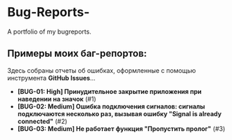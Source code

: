 # Bug-Reports-
A portfolio of my bugreports. 

## Примеры моих баг-репортов:
Здесь собраны отчеты об ошибках, оформленные с помощью инструмента **GitHub Issues**...

*   **[BUG-01: High] Принудительное закрытие приложения при наведении на значок** (#1)
*   **[BUG-02: Medium] Ошибка подключения сигналов: сигналы подключаются несколько раз, вызывая ошибку "Signal is already connected"** (#2)
*   **[BUG-03: Medium] Не работает функция "Пропустить пролог"** (#3)
